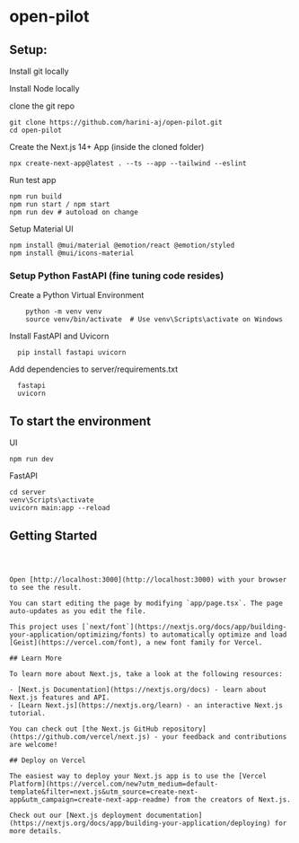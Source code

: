 # open-pilot

## Setup:

Install git locally

Install Node locally

clone the git repo

    git clone https://github.com/harini-aj/open-pilot.git
    cd open-pilot
    
Create the Next.js 14+ App (inside the cloned folder)

    npx create-next-app@latest . --ts --app --tailwind --eslint

Run test app

    npm run build
    npm run start / npm start
    npm run dev # autoload on change

Setup Material UI

    npm install @mui/material @emotion/react @emotion/styled
    npm install @mui/icons-material

### Setup Python FastAPI (fine tuning code resides)

Create a Python Virtual Environment

        python -m venv venv
        source venv/bin/activate  # Use venv\Scripts\activate on Windows
        
Install FastAPI and Uvicorn
  
      pip install fastapi uvicorn
      
Add dependencies to server/requirements.txt

      fastapi
      uvicorn

## To start the environment

UI

    npm run dev

FastAPI

    cd server
    venv\Scripts\activate
    uvicorn main:app --reload

    
 

## Getting Started

``` backend\venv\Scripts\activate



Open [http://localhost:3000](http://localhost:3000) with your browser to see the result.

You can start editing the page by modifying `app/page.tsx`. The page auto-updates as you edit the file.

This project uses [`next/font`](https://nextjs.org/docs/app/building-your-application/optimizing/fonts) to automatically optimize and load [Geist](https://vercel.com/font), a new font family for Vercel.

## Learn More

To learn more about Next.js, take a look at the following resources:

- [Next.js Documentation](https://nextjs.org/docs) - learn about Next.js features and API.
- [Learn Next.js](https://nextjs.org/learn) - an interactive Next.js tutorial.

You can check out [the Next.js GitHub repository](https://github.com/vercel/next.js) - your feedback and contributions are welcome!

## Deploy on Vercel

The easiest way to deploy your Next.js app is to use the [Vercel Platform](https://vercel.com/new?utm_medium=default-template&filter=next.js&utm_source=create-next-app&utm_campaign=create-next-app-readme) from the creators of Next.js.

Check out our [Next.js deployment documentation](https://nextjs.org/docs/app/building-your-application/deploying) for more details.
